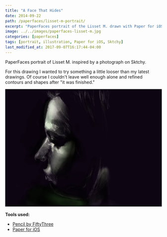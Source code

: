 ```yaml
---
title: "A Face That Hides"
date: 2014-09-22
path: /paperfaces/lisset-m-portrait/
excerpt: "PaperFaces portrait of the Lisset M. drawn with Paper for iOS on an iPad."
image: ../../images/paperfaces-lisset-m.jpg
categories: [paperfaces]
tags: [portrait, illustration, Paper for iOS, Sktchy]
last_modified_at: 2017-09-07T16:17:44-04:00
---
```


PaperFaces portrait of Lisset M. inspired by a photograph on Sktchy.

For this drawing I wanted to try something a little looser than my latest drawings. Of course I couldn't leave well enough alone and refined contours and shapes after "it was finished."

![Work in process screenshot](../../images/paperfaces-lisset-m-process-1-lg.jpg)

**Tools used:**

- [Pencil by FiftyThree](https://www.amazon.com/FiftyThree-Digital-Stylus-Pencil-iPhone/dp/B01JJBUYR4/ref=as_li_ss_tl?keywords=pencil+53&qid=1550586265&s=gateway&sr=8-3&linkCode=ll1&tag=mademist-20&linkId=0134793cb840affff60f2e45a7f64678&language=en_US)
- [Paper for iOS](https://paper.bywetransfer.com/)
